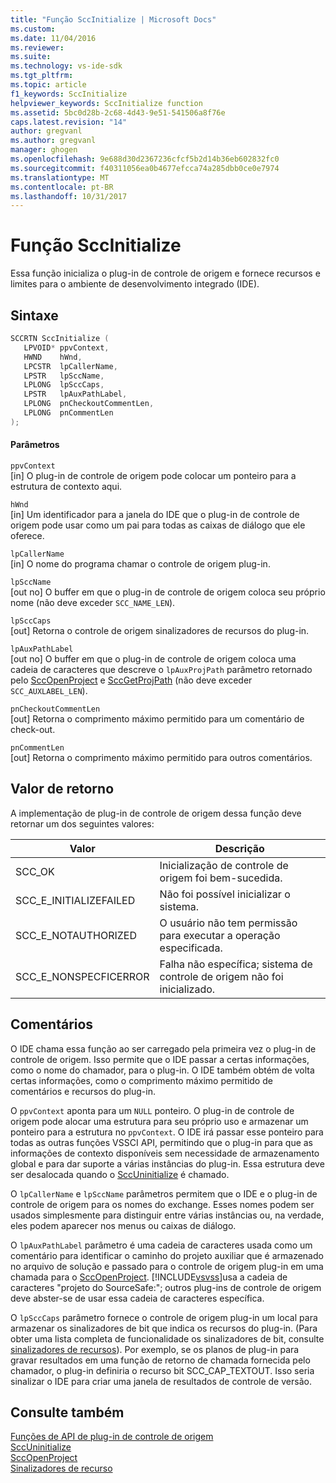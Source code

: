 ```yaml
---
title: "Função SccInitialize | Microsoft Docs"
ms.custom: 
ms.date: 11/04/2016
ms.reviewer: 
ms.suite: 
ms.technology: vs-ide-sdk
ms.tgt_pltfrm: 
ms.topic: article
f1_keywords: SccInitialize
helpviewer_keywords: SccInitialize function
ms.assetid: 5bc0d28b-2c68-4d43-9e51-541506a8f76e
caps.latest.revision: "14"
author: gregvanl
ms.author: gregvanl
manager: ghogen
ms.openlocfilehash: 9e688d30d2367236cfcf5b2d14b36eb602832fc0
ms.sourcegitcommit: f40311056ea0b4677efcca74a285dbb0ce0e7974
ms.translationtype: MT
ms.contentlocale: pt-BR
ms.lasthandoff: 10/31/2017
---
```

# <a name="sccinitialize-function"></a>Função SccInitialize
Essa função inicializa o plug-in de controle de origem e fornece recursos e limites para o ambiente de desenvolvimento integrado (IDE).  
  
## <a name="syntax"></a>Sintaxe  
  
```cpp  
SCCRTN SccInitialize (  
   LPVOID* ppvContext,  
   HWND    hWnd,  
   LPCSTR  lpCallerName,  
   LPSTR   lpSccName,  
   LPLONG  lpSccCaps,  
   LPSTR   lpAuxPathLabel,  
   LPLONG  pnCheckoutCommentLen,  
   LPLONG  pnCommentLen  
);  
```  
  
#### <a name="parameters"></a>Parâmetros  
 `ppvContext`  
 [in] O plug-in de controle de origem pode colocar um ponteiro para a estrutura de contexto aqui.  
  
 `hWnd`  
 [in] Um identificador para a janela do IDE que o plug-in de controle de origem pode usar como um pai para todas as caixas de diálogo que ele oferece.  
  
 `lpCallerName`  
 [in] O nome do programa chamar o controle de origem plug-in.  
  
 `lpSccName`  
 [out no] O buffer em que o plug-in de controle de origem coloca seu próprio nome (não deve exceder `SCC_NAME_LEN`).  
  
 `lpSccCaps`  
 [out] Retorna o controle de origem sinalizadores de recursos do plug-in.  
  
 `lpAuxPathLabel`  
 [out no] O buffer em que o plug-in de controle de origem coloca uma cadeia de caracteres que descreve o `lpAuxProjPath` parâmetro retornado pelo [SccOpenProject](../extensibility/sccopenproject-function.md) e [SccGetProjPath](../extensibility/sccgetprojpath-function.md) (não deve exceder `SCC_AUXLABEL_LEN`).  
  
 `pnCheckoutCommentLen`  
 [out] Retorna o comprimento máximo permitido para um comentário de check-out.  
  
 `pnCommentLen`  
 [out] Retorna o comprimento máximo permitido para outros comentários.  
  
## <a name="return-value"></a>Valor de retorno  
 A implementação de plug-in de controle de origem dessa função deve retornar um dos seguintes valores:  
  
|Valor|Descrição|  
|-----------|-----------------|  
|SCC_OK|Inicialização de controle de origem foi bem-sucedida.|  
|SCC_E_INITIALIZEFAILED|Não foi possível inicializar o sistema.|  
|SCC_E_NOTAUTHORIZED|O usuário não tem permissão para executar a operação especificada.|  
|SCC_E_NONSPECFICERROR|Falha não específica; sistema de controle de origem não foi inicializado.|  
  
## <a name="remarks"></a>Comentários  
 O IDE chama essa função ao ser carregado pela primeira vez o plug-in de controle de origem. Isso permite que o IDE passar a certas informações, como o nome do chamador, para o plug-in. O IDE também obtém de volta certas informações, como o comprimento máximo permitido de comentários e recursos do plug-in.  
  
 O `ppvContext` aponta para um `NULL` ponteiro. O plug-in de controle de origem pode alocar uma estrutura para seu próprio uso e armazenar um ponteiro para a estrutura no `ppvContext`. O IDE irá passar esse ponteiro para todas as outras funções VSSCI API, permitindo que o plug-in para que as informações de contexto disponíveis sem necessidade de armazenamento global e para dar suporte a várias instâncias do plug-in. Essa estrutura deve ser desalocada quando o [SccUninitialize](../extensibility/sccuninitialize-function.md) é chamado.  
  
 O `lpCallerName` e `lpSccName` parâmetros permitem que o IDE e o plug-in de controle de origem para os nomes do exchange. Esses nomes podem ser usados simplesmente para distinguir entre várias instâncias ou, na verdade, eles podem aparecer nos menus ou caixas de diálogo.  
  
 O `lpAuxPathLabel` parâmetro é uma cadeia de caracteres usada como um comentário para identificar o caminho do projeto auxiliar que é armazenado no arquivo de solução e passado para o controle de origem plug-in em uma chamada para o [SccOpenProject](../extensibility/sccopenproject-function.md). [!INCLUDE[vsvss](../extensibility/includes/vsvss_md.md)]usa a cadeia de caracteres "projeto do SourceSafe:"; outros plug-ins de controle de origem deve abster-se de usar essa cadeia de caracteres específica.  
  
 O `lpSccCaps` parâmetro fornece o controle de origem plug-in um local para armazenar os sinalizadores de bit que indica os recursos do plug-in. (Para obter uma lista completa de funcionalidade os sinalizadores de bit, consulte [sinalizadores de recursos](../extensibility/capability-flags.md)). Por exemplo, se os planos de plug-in para gravar resultados em uma função de retorno de chamada fornecida pelo chamador, o plug-in definiria o recurso bit SCC_CAP_TEXTOUT. Isso seria sinalizar o IDE para criar uma janela de resultados de controle de versão.  
  
## <a name="see-also"></a>Consulte também  
 [Funções de API de plug-in de controle de origem](../extensibility/source-control-plug-in-api-functions.md)   
 [SccUninitialize](../extensibility/sccuninitialize-function.md)   
 [SccOpenProject](../extensibility/sccopenproject-function.md)   
 [Sinalizadores de recurso](../extensibility/capability-flags.md)